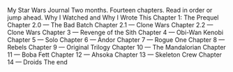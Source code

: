 My Star Wars Journal
Two months. Fourteen chapters. Read in order or jump ahead.
Why I Watched and Why I Wrote This
Chapter 1: The Prequel
Chapter 2.0 — The Bad Batch
Chapter 2.1 — Clone Wars
Chapter 2.2 — Clone Wars
Chapter 3 — Revenge of the Sith
Chapter 4 — Obi-Wan Kenobi
Chapter 5 — Solo
Chapter 6 — Andor
Chapter 7 — Rogue One
Chapter 8 — Rebels
Chapter 9 — Original Trilogy
Chapter 10 — The Mandalorian
Chapter 11 — Boba Fett
Chapter 12 — Ahsoka
Chapter 13 — Skeleton Crew
Chapter 14 — Droids
The end
